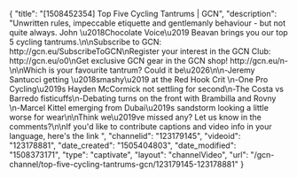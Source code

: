{
    "title": "[1508452354] Top Five Cycling Tantrums | GCN",
    "description": "Unwritten rules, impeccable etiquette and gentlemanly behaviour - but not quite always. John \u2018Chocolate Voice\u2019 Beavan brings you our top 5 cycling tantrums.\n\nSubscribe to GCN: http:\/\/gcn.eu\/SubscribeToGCN\nRegister your interest in the GCN Club: http:\/\/gcn.eu\/o0\nGet exclusive GCN gear in the GCN shop! http:\/\/gcn.eu\/n-\n\nWhich is your favourite tantrum? Could it be\u2026\n\n-Jeremy Santucci getting \u2018smashy\u2019 at the Red Hook Crit \n-One Pro Cycling\u2019s Hayden McCormick not settling for second\n-The Costa vs Barredo fisticuffs\n-Debating turns on the front with Brambilla and Rovny \n-Marcel Kittel emerging from Dubai\u2019s sandstorm looking a little worse for wear\n\nThink we\u2019ve missed any? Let us know in the comments?\n\nIf you'd like to contribute captions and video info in your language, here's the link ",
    "channelid": "123179145",
    "videoid": "123178881",
    "date_created": "1505404803",
    "date_modified": "1508373171",
    "type": "captivate",
    "layout": "channelVideo",
    "url": "\/gcn-channel\/top-five-cycling-tantrums-gcn\/123179145-123178881"
}
